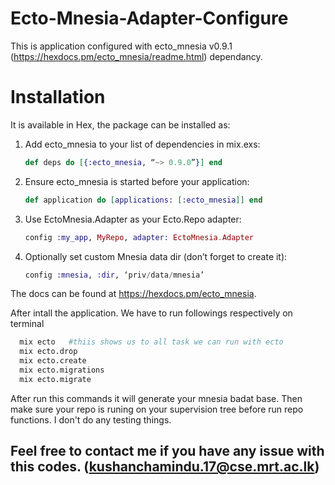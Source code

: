 # Ecto-Mnesia-Adapter-Configure

This is application configured with ecto_mnesia v0.9.1 (https://hexdocs.pm/ecto_mnesia/readme.html) dependancy.

# Installation

It is available in Hex, the package can be installed as:

1. Add ecto_mnesia to your list of dependencies in mix.exs:

      ````elixir
      def deps do [{:ecto_mnesia, “~> 0.9.0”}] end
      ````

2. Ensure ecto_mnesia is started before your application:

    ````elixir 
    def application do [applications: [:ecto_mnesia]] end
    ````


3. Use EctoMnesia.Adapter as your Ecto.Repo adapter:

    ````elixir
    config :my_app, MyRepo, adapter: EctoMnesia.Adapter
    ````

4. Optionally set custom Mnesia data dir (don’t forget to create it):

    ````elixir
    config :mnesia, :dir, ‘priv/data/mnesia’
    ````

The docs can be found at https://hexdocs.pm/ecto_mnesia.

After intall the application. We have to run followings respectively on terminal

````bash
  mix ecto   #thiis shows us to all task we can run with ecto
  mix ecto.drop
  mix ecto.create
  mix ecto.migrations
  mix ecto.migrate
````

After run this commands it will generate your mnesia badat base.
Then make sure your repo is runing on your supervision tree before run repo functions. I don't do any testing things.

## Feel free to contact me if you have any issue with this codes. (kushanchamindu.17@cse.mrt.ac.lk) 